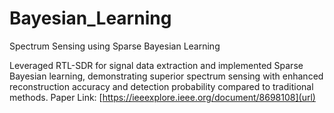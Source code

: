 # Bayesian_Learning
Spectrum Sensing using Sparse Bayesian Learning

Leveraged RTL-SDR for signal data extraction and implemented Sparse Bayesian learning, demonstrating superior spectrum sensing with enhanced reconstruction accuracy and detection probability compared to traditional methods.
Paper Link: [https://ieeexplore.ieee.org/document/8698108](url)
